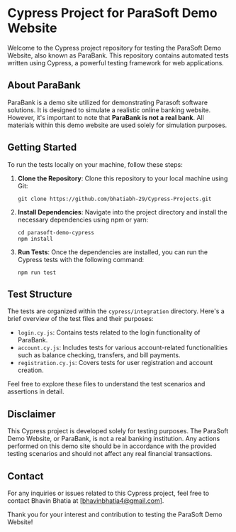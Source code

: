 # Cypress Project for ParaSoft Demo Website

Welcome to the Cypress project repository for testing the ParaSoft Demo Website, also known as ParaBank. This repository contains automated tests written using Cypress, a powerful testing framework for web applications.

## About ParaBank

ParaBank is a demo site utilized for demonstrating Parasoft software solutions. It is designed to simulate a realistic online banking website. However, it's important to note that **ParaBank is not a real bank**. All materials within this demo website are used solely for simulation purposes.

## Getting Started

To run the tests locally on your machine, follow these steps:

1. **Clone the Repository**: Clone this repository to your local machine using Git:
   ```
   git clone https://github.com/bhatiabh-29/Cypress-Projects.git
   ```

2. **Install Dependencies**: Navigate into the project directory and install the necessary dependencies using npm or yarn:
   ```
   cd parasoft-demo-cypress
   npm install
   ```

3. **Run Tests**: Once the dependencies are installed, you can run the Cypress tests with the following command:
   ```
   npm run test
   ```

## Test Structure

The tests are organized within the `cypress/integration` directory. Here's a brief overview of the test files and their purposes:

- `login.cy.js`: Contains tests related to the login functionality of ParaBank.
- `account.cy.js`: Includes tests for various account-related functionalities such as balance checking, transfers, and bill payments.
- `registration.cy.js`: Covers tests for user registration and account creation.

Feel free to explore these files to understand the test scenarios and assertions in detail.



## Disclaimer

This Cypress project is developed solely for testing purposes. The ParaSoft Demo Website, or ParaBank, is not a real banking institution. Any actions performed on this demo site should be in accordance with the provided testing scenarios and should not affect any real financial transactions.

## Contact

For any inquiries or issues related to this Cypress project, feel free to contact Bhavin Bhatia at [bhavinbhatia4@gmail.com].

Thank you for your interest and contribution to testing the ParaSoft Demo Website!